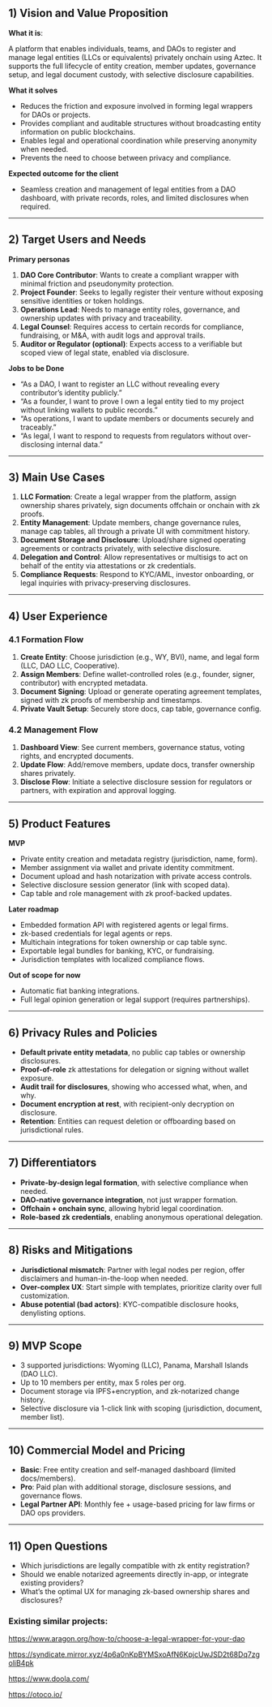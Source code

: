 ## 1) Vision and Value Proposition

**What it is**:

A platform that enables individuals, teams, and DAOs to register and manage legal entities (LLCs or equivalents) privately onchain using Aztec. It supports the full lifecycle of entity creation, member updates, governance setup, and legal document custody, with selective disclosure capabilities.

**What it solves**

- Reduces the friction and exposure involved in forming legal wrappers for DAOs or projects.
- Provides compliant and auditable structures without broadcasting entity information on public blockchains.
- Enables legal and operational coordination while preserving anonymity when needed.
- Prevents the need to choose between privacy and compliance.

**Expected outcome for the client**

- Seamless creation and management of legal entities from a DAO dashboard, with private records, roles, and limited disclosures when required.

---

## 2) Target Users and Needs

**Primary personas**

1. **DAO Core Contributor**: Wants to create a compliant wrapper with minimal friction and pseudonymity protection.
2. **Project Founder**: Seeks to legally register their venture without exposing sensitive identities or token holdings.
3. **Operations Lead**: Needs to manage entity roles, governance, and ownership updates with privacy and traceability.
4. **Legal Counsel**: Requires access to certain records for compliance, fundraising, or M&A, with audit logs and approval trails.
5. **Auditor or Regulator (optional)**: Expects access to a verifiable but scoped view of legal state, enabled via disclosure.

**Jobs to be Done**

- “As a DAO, I want to register an LLC without revealing every contributor’s identity publicly.”
- “As a founder, I want to prove I own a legal entity tied to my project without linking wallets to public records.”
- “As operations, I want to update members or documents securely and traceably.”
- “As legal, I want to respond to requests from regulators without over-disclosing internal data.”

---

## 3) Main Use Cases

1. **LLC Formation**: Create a legal wrapper from the platform, assign ownership shares privately, sign documents offchain or onchain with zk proofs.
2. **Entity Management**: Update members, change governance rules, manage cap tables, all through a private UI with commitment history.
3. **Document Storage and Disclosure**: Upload/share signed operating agreements or contracts privately, with selective disclosure.
4. **Delegation and Control**: Allow representatives or multisigs to act on behalf of the entity via attestations or zk credentials.
5. **Compliance Requests**: Respond to KYC/AML, investor onboarding, or legal inquiries with privacy-preserving disclosures.

---

## 4) User Experience

### 4.1 Formation Flow

1. **Create Entity**: Choose jurisdiction (e.g., WY, BVI), name, and legal form (LLC, DAO LLC, Cooperative).
2. **Assign Members**: Define wallet-controlled roles (e.g., founder, signer, contributor) with encrypted metadata.
3. **Document Signing**: Upload or generate operating agreement templates, signed with zk proofs of membership and timestamps.
4. **Private Vault Setup**: Securely store docs, cap table, governance config.

### 4.2 Management Flow

1. **Dashboard View**: See current members, governance status, voting rights, and encrypted documents.
2. **Update Flow**: Add/remove members, update docs, transfer ownership shares privately.
3. **Disclose Flow**: Initiate a selective disclosure session for regulators or partners, with expiration and approval logging.

---

## 5) Product Features

**MVP**

- Private entity creation and metadata registry (jurisdiction, name, form).
- Member assignment via wallet and private identity commitment.
- Document upload and hash notarization with private access controls.
- Selective disclosure session generator (link with scoped data).
- Cap table and role management with zk proof-backed updates.

**Later roadmap**

- Embedded formation API with registered agents or legal firms.
- zk-based credentials for legal agents or reps.
- Multichain integrations for token ownership or cap table sync.
- Exportable legal bundles for banking, KYC, or fundraising.
- Jurisdiction templates with localized compliance flows.

**Out of scope for now**

- Automatic fiat banking integrations.
- Full legal opinion generation or legal support (requires partnerships).

---

## 6) Privacy Rules and Policies

- **Default private entity metadata**, no public cap tables or ownership disclosures.
- **Proof-of-role** zk attestations for delegation or signing without wallet exposure.
- **Audit trail for disclosures**, showing who accessed what, when, and why.
- **Document encryption at rest**, with recipient-only decryption on disclosure.
- **Retention**: Entities can request deletion or offboarding based on jurisdictional rules.

---

## 7) Differentiators

- **Private-by-design legal formation**, with selective compliance when needed.
- **DAO-native governance integration**, not just wrapper formation.
- **Offchain + onchain sync**, allowing hybrid legal coordination.
- **Role-based zk credentials**, enabling anonymous operational delegation.

---

## 8) Risks and Mitigations

- **Jurisdictional mismatch**: Partner with legal nodes per region, offer disclaimers and human-in-the-loop when needed.
- **Over-complex UX**: Start simple with templates, prioritize clarity over full customization.
- **Abuse potential (bad actors)**: KYC-compatible disclosure hooks, denylisting options.

---

## 9) MVP Scope

- 3 supported jurisdictions: Wyoming (LLC), Panama, Marshall Islands (DAO LLC).
- Up to 10 members per entity, max 5 roles per org.
- Document storage via IPFS+encryption, and zk-notarized change history.
- Selective disclosure via 1-click link with scoping (jurisdiction, document, member list).

---

## 10) Commercial Model and Pricing

- **Basic**: Free entity creation and self-managed dashboard (limited docs/members).
- **Pro**: Paid plan with additional storage, disclosure sessions, and governance flows.
- **Legal Partner API**: Monthly fee + usage-based pricing for law firms or DAO ops providers.

---

## 11) Open Questions

- Which jurisdictions are legally compatible with zk entity registration?
- Should we enable notarized agreements directly in-app, or integrate existing providers?
- What’s the optimal UX for managing zk-based ownership shares and disclosures?

### **Existing similar projects:**

https://www.aragon.org/how-to/choose-a-legal-wrapper-for-your-dao

https://syndicate.mirror.xyz/4p6a0nKpBYMSxoAfN6KpjcUwJSD2t68Dq7zgoliB4pk

https://www.doola.com/

https://otoco.io/